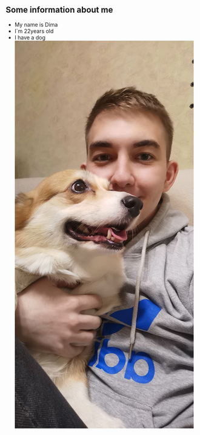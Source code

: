 ## Some information about me
* My name is Dima
* I`m 22years old
* I have a dog 
![That`s me](/picture.jpg)

